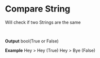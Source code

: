 # Compare String

Will check if two Strings are the same

<br>

**Output**
bool(True or False)
<br>

**Example**
Hey > Hey (True)
Hey > Bye (False)